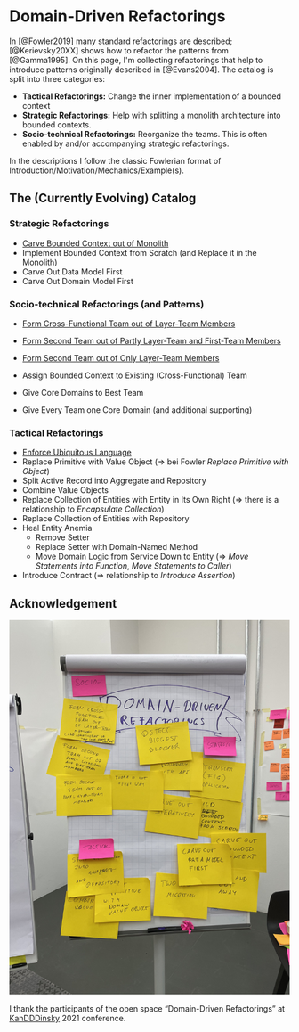 # Domain-Driven Refactorings

In [@Fowler2019] many standard refactorings are described; [@Kerievsky20XX] shows how to refactor the patterns from [@Gamma1995].
On this page, I'm collecting refactorings that help to introduce patterns originally described in [@Evans2004].
The catalog is split into three categories:

- **Tactical Refactorings:** Change the inner implementation of a bounded context
- **Strategic Refactorings:** Help with splitting a monolith architecture into bounded contexts.
- **Socio-technical Refactorings:** Reorganize the teams. This is often enabled by and/or accompanying strategic refactorings.

In the descriptions I follow the classic Fowlerian format of Introduction/Motivation/Mechanics/Example(s).

## The (Currently Evolving) Catalog

### Strategic Refactorings

- [Carve Bounded Context out of Monolith](carve-bounded-context-out-of-monolith)
- Implement Bounded Context from Scratch (and Replace it in the Monolith)
- Carve Out Data Model First
- Carve Out Domain Model First

### Socio-technical Refactorings (and Patterns)

- [Form Cross-Functional Team out of Layer-Team Members](form-cross-functional-team-out-of-layer-team-members)
- [Form Second Team out of Partly Layer-Team and First-Team Members](form-second-team-out-of-partly-layer-team-and-first-team-members)
- [Form Second Team out of Only Layer-Team Members](form-second-team-out-of-partly-layer-team-and-first-team-members)
- Assign Bounded Context to Existing (Cross-Functional) Team

- Give Core Domains to Best Team
- Give Every Team one Core Domain (and additional supporting)

### Tactical Refactorings

- [Enforce Ubiquitous Language](enforce-ubiquitous-language)
- Replace Primitive with Value Object (=> bei Fowler *Replace Primitive with Object*)
- Split Active Record into Aggregate and Repository
- Combine Value Objects
- Replace Collection of Entities with Entity in Its Own Right (=> there is a relationship to *Encapsulate Collection*)
- Replace Collection of Entities with Repository
- Heal Entity Anemia
  - Remove Setter
  - Replace Setter with Domain-Named Method
  - Move Domain Logic from Service Down to Entity (=> *Move Statements into Function*, *Move Statements to Caller*)
- Introduce Contract (=> relationship to *Introduce Assertion*)

## Acknowledgement

![Flip chart of refactorings gathered at KanDDDinsky 2021](../images/domain-driven-refactorings-kandddinsky.jpeg)

I thank the participants of the open space “Domain-Driven Refactorings” at [KanDDDinsky](https://kandddinsky.de/) 2021 conference.
